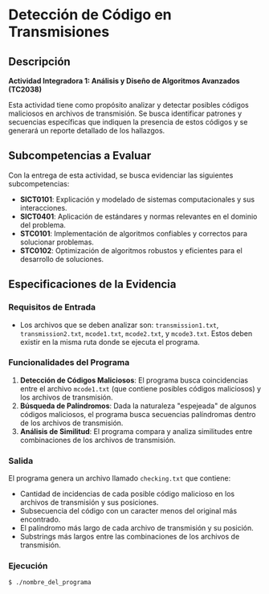 # Detección de Código en Transmisiones

## Descripción

**Actividad Integradora 1: Análisis y Diseño de Algoritmos Avanzados (TC2038)**

Esta actividad tiene como propósito analizar y detectar posibles códigos maliciosos en archivos de transmisión. Se busca identificar patrones y secuencias específicas que indiquen la presencia de estos códigos y se generará un reporte detallado de los hallazgos.

## Subcompetencias a Evaluar

Con la entrega de esta actividad, se busca evidenciar las siguientes subcompetencias:

- **SICT0101**: Explicación y modelado de sistemas computacionales y sus interacciones.
- **SICT0401**: Aplicación de estándares y normas relevantes en el dominio del problema.
- **STC0101**: Implementación de algoritmos confiables y correctos para solucionar problemas.
- **STC0102**: Optimización de algoritmos robustos y eficientes para el desarrollo de soluciones.

## Especificaciones de la Evidencia

### Requisitos de Entrada

- Los archivos que se deben analizar son: `transmission1.txt`, `transmission2.txt`, `mcode1.txt`, `mcode2.txt`, y `mcode3.txt`. Estos deben existir en la misma ruta donde se ejecuta el programa.

### Funcionalidades del Programa

1. **Detección de Códigos Maliciosos**: El programa busca coincidencias entre el archivo `mcode1.txt` (que contiene posibles códigos maliciosos) y los archivos de transmisión.
2. **Búsqueda de Palíndromos**: Dada la naturaleza "espejeada" de algunos códigos maliciosos, el programa busca secuencias palíndromas dentro de los archivos de transmisión.
3. **Análisis de Similitud**: El programa compara y analiza similitudes entre combinaciones de los archivos de transmisión.

### Salida

El programa genera un archivo llamado `checking.txt` que contiene:
- Cantidad de incidencias de cada posible código malicioso en los archivos de transmisión y sus posiciones.
- Subsecuencia del código con un caracter menos del original más encontrado.
- El palíndromo más largo de cada archivo de transmisión y su posición.
- Substrings más largos entre las combinaciones de los archivos de transmisión.

### Ejecución

```bash
$ ./nombre_del_programa
